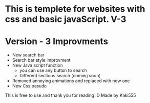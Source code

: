 # This is templete for websites with css and basic javaScript. V-3
# Version - 3 Improvments
* New search bar
* Search bar style improvment
* New Java script function
  * you can use any button to search
  * Different sections search (coming soon)
* Removed annoying animations and replaced with new one
* New Css pesudo

This is free to use and thank you for reading :D
Made by Kaki555
